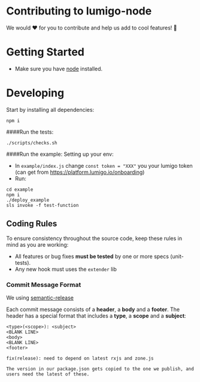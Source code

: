 # Contributing to lumigo-node

We would ❤️ for you to contribute and help us add to cool features! 🙏 

# Getting Started

- Make sure you have [node](https://nodejs.org/en/) installed.

# Developing

Start by installing all dependencies:

```shell
npm i
```

####Run the tests:

```shell
./scripts/checks.sh
```

####Run the example:
Setting up your env:
- In `example/index.js` change `const token = "XXX"` you your lumigo token (can get from https://platform.lumigo.io/onboarding)
- Run:
```shell
cd example
npm i
./deploy_example
sls invoke -f test-function
```

## Coding Rules

To ensure consistency throughout the source code, keep these rules in mind as you are working:

- All features or bug fixes **must be tested** by one or more specs (unit-tests).
- Any new hook must uses the `extender` lib

### Commit Message Format

We using [semantic-release](https://semantic-release.gitbook.io/semantic-release/#commit-message-format)

Each commit message consists of a **header**, a **body** and a **footer**. The header has a special
format that includes a **type**, a **scope** and a **subject**:

```
<type>(<scope>): <subject>
<BLANK LINE>
<body>
<BLANK LINE>
<footer>
```

```
fix(release): need to depend on latest rxjs and zone.js

The version in our package.json gets copied to the one we publish, and users need the latest of these.
```
